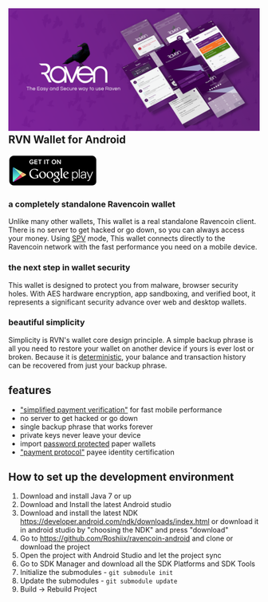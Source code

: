 ![ƀ](/images/header.png) RVN Wallet for Android
----------------------------------

[![Get it on Google Play](/images/icon-google-play.png)](https://play.google.com/store/apps/details?id=org.ritocoin.aw)

### a completely standalone Ravencoin wallet

Unlike many other wallets, This wallet is a real standalone Ravencoin client. There is no server to get hacked or go down, so you can always access your money. Using [SPV](https://en.bitcoin.it/wiki/Thin_Client_Security#Header-Only_Clients) mode, This wallet connects directly to the Ravencoin network with the fast performance you need on a mobile device.

### the next step in wallet security

This wallet is designed to protect you from malware, browser security holes. With AES hardware encryption, app sandboxing, and verified boot, it represents a significant security advance over web and desktop wallets.

### beautiful simplicity

Simplicity is RVN's wallet core design principle. A simple backup phrase is all you need to restore your wallet on another device if yours is ever lost or broken.  Because it is  [deterministic](https://github.com/bitcoin/bips/blob/master/bip-0032.mediawiki), your balance and transaction history can be recovered from just your backup phrase.

## features

- ["simplified payment verification"](https://github.com/bitcoin/bips/blob/master/bip-0037.mediawiki) for fast mobile performance
- no server to get hacked or go down
- single backup phrase that works forever
- private keys never leave your device
- import [password protected](https://github.com/bitcoin/bips/blob/master/bip-0038.mediawiki) paper wallets
- ["payment protocol"](https://github.com/bitcoin/bips/blob/master/bip-0070.mediawiki) payee identity certification

## How to set up the development environment
1. Download and install Java 7 or up
2. Download and Install the latest Android studio
3. Download and install the latest NDK https://developer.android.com/ndk/downloads/index.html or download it in android studio by "choosing the NDK" and press "download"
4. Go to https://github.com/Roshiix/ravencoin-android and clone or download the project
5. Open the project with Android Studio and let the project sync
6. Go to SDK Manager and download all the SDK Platforms and SDK Tools
7. Initialize the submodules - <code>git submodule init</code>
8. Update the submodules - <code>git submodule update</code>
9. Build -> Rebuild Project

